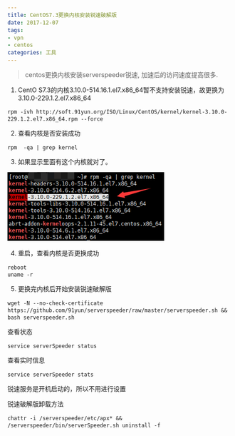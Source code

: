 ```yaml
---
title: CentOS7.3更换内核安装锐速破解版
date: 2017-12-07
tags: 
- vpn
- centos
categories: 工具
---
```


> centos更换内核安装serverspeeder锐速, 加速后的访问速度提高很多.

1. CentO S7.3的内核3.10.0-514.16.1.el7.x86_64暂不支持安装锐速，故更换为3.10.0-229.1.2.el7.x86_64

```shell
rpm -ivh http://soft.91yun.org/ISO/Linux/CentOS/kernel/kernel-3.10.0-229.1.2.el7.x86_64.rpm --force
```

2. 查看内核是否安装成功

```shell
rpm  -qa | grep kernel
```

3. 如果显示里面有这个内核就对了。

![1](https://raw.githubusercontent.com/kevincefang/hexo_blog/master/static/images/20180626/1.png)

4. 重启，查看内核是否更换成功

```shell
reboot
uname -r
```

5. 更换完内核后开始安装锐速破解版

```shell
wget -N --no-check-certificate https://github.com/91yun/serverspeeder/raw/master/serverspeeder.sh && bash serverspeeder.sh
```

查看状态

```shell
service serverSpeeder status
```

查看实时信息

```shell
service serverSpeeder stats
```

锐速服务是开机启动的，所以不用进行设置

锐速破解版卸载方法

```shell
chattr -i /serverspeeder/etc/apx* && /serverspeeder/bin/serverSpeeder.sh uninstall -f
```